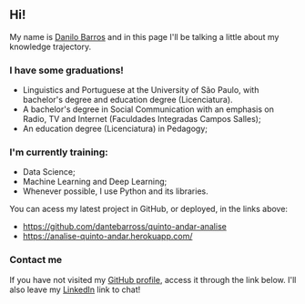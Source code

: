 ## Hi!
My name is [Danilo Barros](https://github.com/dantebarross) and in this page I'll be talking a little about my knowledge trajectory.

### I have some graduations!
- Linguistics and Portuguese at the University of São Paulo, with bachelor's degree and education degree (Licenciatura).
- A bachelor's degree in Social Communication with an emphasis on Radio, TV and Internet (Faculdades Integradas Campos Salles);
- An education degree (Licenciatura) in Pedagogy;


### I'm currently training:
- Data Science;
- Machine Learning and Deep Learning;
- Whenever possible, I use Python and its libraries.

You can acess my latest project in GitHub, or deployed, in the links above:
* https://github.com/dantebarross/quinto-andar-analise
* https://analise-quinto-andar.herokuapp.com/

### Contact me
If you have not visited my [GitHub profile](https://github.com/dantebarross), access it through the link below. I'll also leave my [LinkedIn](https://www.linkedin.com/in/dantebarross/) link to chat!
